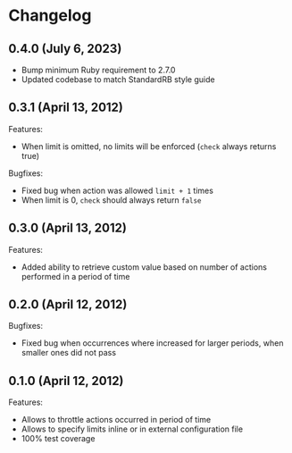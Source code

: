 # Changelog

## 0.4.0 (July 6, 2023)

- Bump minimum Ruby requirement to 2.7.0
- Updated codebase to match StandardRB style guide

## 0.3.1 (April 13, 2012)

Features:

- When limit is omitted, no limits will be enforced (`check` always returns true)

Bugfixes:

- Fixed bug when action was allowed `limit + 1` times
- When limit is 0, `check` should always return `false`

## 0.3.0 (April 13, 2012)

Features:

- Added ability to retrieve custom value based on number of actions performed in a period of time

## 0.2.0 (April 12, 2012)

Bugfixes:

- Fixed bug when occurrences where increased for larger periods, when smaller ones did not pass

## 0.1.0 (April 12, 2012)

Features:

- Allows to throttle actions occurred in period of time
- Allows to specify limits inline or in external configuration file
- 100% test coverage
